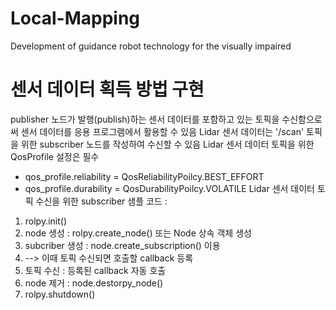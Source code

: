 # Local-Mapping
Development of guidance robot technology for the visually impaired

# 센서 데이터 획득 방법 구현
publisher 노드가 발행(publish)하는 센서 데이터를 포함하고 있는 토픽을 수신함으로써 센서 데이터를 응용 프로그램에서 활용할 수 있음
Lidar 센서 데이터는 '/scan' 토픽을 위한 subscriber 노드를 작성하여 수신할 수 있음
Lidar 센서 데이터 토픽을 위한 QosProfile 설정은 필수
-  qos_profile.reliability = QosReliabilityPoilcy.BEST_EFFORT
-  qos_profile.durability = QosDurabilityPoilcy.VOLATILE
Lidar 센서 데이터 토픽 수신을 위한 subscriber 샘플 코드 :
1. rolpy.init()
2. node 생성 : rolpy.create_node() 또는 Node 상속 객체 생성
3. subcriber 생성 : node.create_subscription() 이용
4. --> 이때 토픽 수신되면 호출할 callback 등록
5. 토픽 수신 : 등록된 callback 자동 호출
6. node 제거 : node.destorpy_node()
7. rolpy.shutdown()
